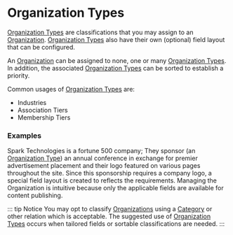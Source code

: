 # Organization Types

[Organization Types] are classifications that you may assign to an [Organization].  [Organization Types] also have their own (optional) field layout
that can be configured.   

An [Organization] can be assigned to none, one or many [Organization Types].  In addition, the associated [Organization Types] can be sorted to establish a priority.

Common usages of [Organization Types] are:
* Industries
* Association Tiers
* Membership Tiers

### Examples
Spark Technologies is a fortune 500 company; They sponsor (an [Organization Type]) an annual conference in exchange for premier advertisement placement and their logo featured on various pages throughout the site.
Since this sponsorship requires a company logo, a special field layout is created to reflects the requirements.  Managing the Organization is intuitive because only the applicable fields are available for content publishing.

::: tip Notice
You may opt to classify [Organizations] using a [Category] or other relation which is acceptable.  The suggested use of [Organization Types] occurs when tailored fields or sortable classifications are needed.
:::

[Category]: https://docs.craftcms.com/api/v3/craft-elements-category.html "Category"

[Organizations]: ../objects/organization.md
[Organization]: ../objects/organization.md
[Organization Types]: ../objects/organization-type.md
[Organization Type]: ../objects/organization-type.md

